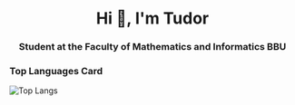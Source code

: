 <h1 align="center">Hi 👋, I'm Tudor</h1>
<h3 align="center">Student at the Faculty of Mathematics and Informatics BBU</h3>

### Top Languages Card
![Top Langs](https://github-readme-stats.vercel.app/api/top-langs?username=galatzant&show_icons=true&locale=en&layout=compact)

